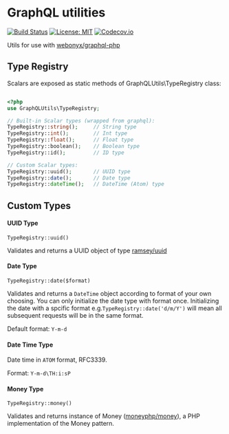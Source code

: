 # GraphQL utilities

[![Build Status](https://travis-ci.org/oligus/graphql-utils.svg?branch=master)](https://travis-ci.org/oligus/graphql-utils)
[![License: MIT](https://img.shields.io/badge/License-MIT-yellow.svg)](https://opensource.org/licenses/MIT)
[![Codecov.io](https://codecov.io/gh/oligus/graphql-utils/branch/master/graphs/badge.svg)](https://codecov.io/gh/oligus/graphql-utils)

Utils for use with [webonyx/graphql-php](https://github.com/webonyx/graphql-php)

## Type Registry

Scalars are exposed as static methods of GraphQLUtils\TypeRegistry class:

```php

<?php
use GraphQLUtils\TypeRegistry;

// Built-in Scalar types (wrapped from graphql):
TypeRegistry::string();     // String type
TypeRegistry::int();        // Int type
TypeRegistry::float();      // Float type
TypeRegistry::boolean();    // Boolean type
TypeRegistry::id();         // ID type

// Custom Scalar types:
TypeRegistry::uuid();       // UUID type
TypeRegistry::date();       // Date type
TypeRegistry::dateTime();   // DateTime (Atom) type
```

## Custom Types

#### UUID Type

`TypeRegistry::uuid()`

Validates and returns a UUID object of type [ramsey/uuid](https://github.com/ramsey/uuid)

#### Date Type

`TypeRegistry::date($format)`

Validates and returns a `DateTime` object according to format of your own choosing. 
You can only initialize the date type with format once. Initializing the date with a spcific format e.g.`TypeRegistry::date('d/m/Y')`
will mean all subsequent requests will be in the same format.

Default format: `Y-m-d`

#### Date Time Type

Date time in `ATOM` format, RFC3339.

Format: `Y-m-d\TH:i:sP`

#### Money Type

`TypeRegistry::money()`

Validates and returns instance of Money ([moneyphp/money](https://github.com/moneyphp/money)), a PHP implementation of the Money pattern.

